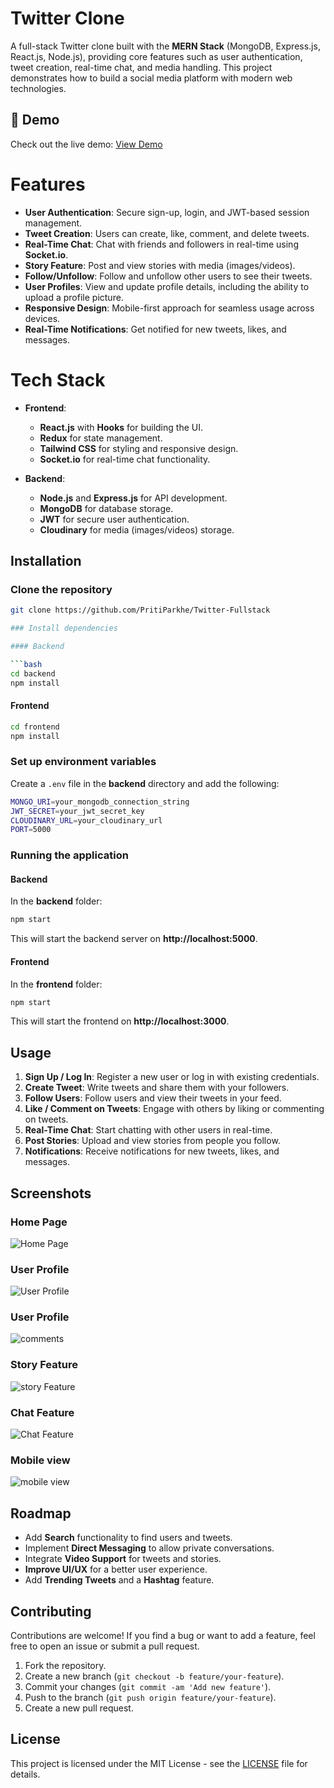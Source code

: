 # Twitter Clone

A full-stack Twitter clone built with the **MERN Stack** (MongoDB, Express.js, React.js, Node.js), providing core features such as user authentication, tweet creation, real-time chat, and media handling. This project demonstrates how to build a social media platform with modern web technologies.

## 🚀 Demo

Check out the live demo: [View Demo](https://twitter-fullstack-nn97.vercel.app)


# Features

- **User Authentication**: Secure sign-up, login, and JWT-based session management.
- **Tweet Creation**: Users can create, like, comment, and delete tweets.
- **Real-Time Chat**: Chat with friends and followers in real-time using **Socket.io**.
- **Story Feature**: Post and view stories with media (images/videos).
- **Follow/Unfollow**: Follow and unfollow other users to see their tweets.
- **User Profiles**: View and update profile details, including the ability to upload a profile picture.
- **Responsive Design**: Mobile-first approach for seamless usage across devices.
- **Real-Time Notifications**: Get notified for new tweets, likes, and messages.

# Tech Stack

- **Frontend**: 
  - **React.js** with **Hooks** for building the UI.
  - **Redux** for state management.
  - **Tailwind CSS** for styling and responsive design.
  - **Socket.io** for real-time chat functionality.
  
- **Backend**: 
  - **Node.js** and **Express.js** for API development.
  - **MongoDB** for database storage.
  - **JWT** for secure user authentication.
  - **Cloudinary** for media (images/videos) storage.

## Installation

### Clone the repository

```bash
git clone https://github.com/PritiParkhe/Twitter-Fullstack

### Install dependencies

#### Backend

```bash
cd backend
npm install
```

#### Frontend

```bash
cd frontend
npm install
```

### Set up environment variables

Create a `.env` file in the **backend** directory and add the following:

```bash
MONGO_URI=your_mongodb_connection_string
JWT_SECRET=your_jwt_secret_key
CLOUDINARY_URL=your_cloudinary_url
PORT=5000
```

### Running the application

#### Backend

In the **backend** folder:

```bash
npm start
```

This will start the backend server on **http://localhost:5000**.

#### Frontend

In the **frontend** folder:

```bash
npm start
```

This will start the frontend on **http://localhost:3000**.

## Usage

1. **Sign Up / Log In**: Register a new user or log in with existing credentials.
2. **Create Tweet**: Write tweets and share them with your followers.
3. **Follow Users**: Follow users and view their tweets in your feed.
4. **Like / Comment on Tweets**: Engage with others by liking or commenting on tweets.
5. **Real-Time Chat**: Start chatting with other users in real-time.
6. **Post Stories**: Upload and view stories from people you follow.
7. **Notifications**: Receive notifications for new tweets, likes, and messages.

## Screenshots

### Home Page

![Home Page](./frontend/src/assets/homepage.png)

### User Profile

![User Profile](./frontend/src/assets/profilepage.png)

### User Profile

![comments](./frontend/src/assets/feed&comments.png)

### Story Feature

![story Feature](./frontend/src/assets/story.png)

### Chat Feature

![Chat Feature](./frontend/src/assets/chatpage.png)

### Mobile view

![mobile view](./frontend/src/assets/mobileview.png)

## Roadmap

- Add **Search** functionality to find users and tweets.
- Implement **Direct Messaging** to allow private conversations.
- Integrate **Video Support** for tweets and stories.
- **Improve UI/UX** for a better user experience.
- Add **Trending Tweets** and a **Hashtag** feature.

## Contributing

Contributions are welcome! If you find a bug or want to add a feature, feel free to open an issue or submit a pull request. 

1. Fork the repository.
2. Create a new branch (`git checkout -b feature/your-feature`).
3. Commit your changes (`git commit -am 'Add new feature'`).
4. Push to the branch (`git push origin feature/your-feature`).
5. Create a new pull request.

## License

This project is licensed under the MIT License - see the [LICENSE](LICENSE) file for details.
